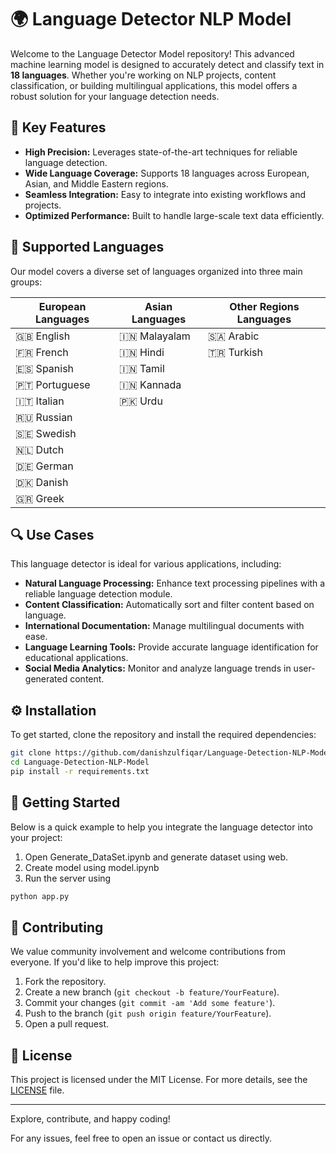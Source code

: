 # 🌍 Language Detector NLP Model

Welcome to the Language Detector Model repository! This advanced machine learning model is designed to accurately detect and classify text in **18 languages**. Whether you're working on NLP projects, content classification, or building multilingual applications, this model offers a robust solution for your language detection needs.

## 🚀 Key Features

- **High Precision:** Leverages state-of-the-art techniques for reliable language detection.
- **Wide Language Coverage:** Supports 18 languages across European, Asian, and Middle Eastern regions.
- **Seamless Integration:** Easy to integrate into existing workflows and projects.
- **Optimized Performance:** Built to handle large-scale text data efficiently.


## 📝 Supported Languages

Our model covers a diverse set of languages organized into three main groups:

| European Languages | Asian Languages | Other Regions Languages |
|--------------------|-----------------|--------------------------|
| 🇬🇧 English        | 🇮🇳 Malayalam   | 🇸🇦 Arabic                |
| 🇫🇷 French         | 🇮🇳 Hindi       | 🇹🇷 Turkish               |
| 🇪🇸 Spanish        | 🇮🇳 Tamil       |                          |
| 🇵🇹 Portuguese     | 🇮🇳 Kannada     |                          |
| 🇮🇹 Italian        |   🇵🇰 Urdu       |                          |
| 🇷🇺 Russian        |                 |                          |
| 🇸🇪 Swedish        |                 |                          |
| 🇳🇱 Dutch          |                 |                          |
| 🇩🇪 German         |                 |                          |
| 🇩🇰 Danish         |                 |                          |
| 🇬🇷 Greek          |                 |                          |

## 🔍 Use Cases

This language detector is ideal for various applications, including:

- **Natural Language Processing:** Enhance text processing pipelines with a reliable language detection module.
- **Content Classification:** Automatically sort and filter content based on language.
- **International Documentation:** Manage multilingual documents with ease.
- **Language Learning Tools:** Provide accurate language identification for educational applications.
- **Social Media Analytics:** Monitor and analyze language trends in user-generated content.

## ⚙️ Installation

To get started, clone the repository and install the required dependencies:

```bash
git clone https://github.com/danishzulfiqar/Language-Detection-NLP-Model.git
cd Language-Detection-NLP-Model
pip install -r requirements.txt
```

## 🚀 Getting Started

Below is a quick example to help you integrate the language detector into your project:

1. Open Generate_DataSet.ipynb and generate dataset using web.
2. Create model using model.ipynb
3. Run the server using 

```bash
python app.py
```


## 🤝 Contributing

We value community involvement and welcome contributions from everyone. If you'd like to help improve this project:

1. Fork the repository.
2. Create a new branch (`git checkout -b feature/YourFeature`).
3. Commit your changes (`git commit -am 'Add some feature'`).
4. Push to the branch (`git push origin feature/YourFeature`).
5. Open a pull request.


## 📄 License

This project is licensed under the MIT License. For more details, see the [LICENSE](LICENSE) file.

---

Explore, contribute, and happy coding!

For any issues, feel free to open an issue or contact us directly.